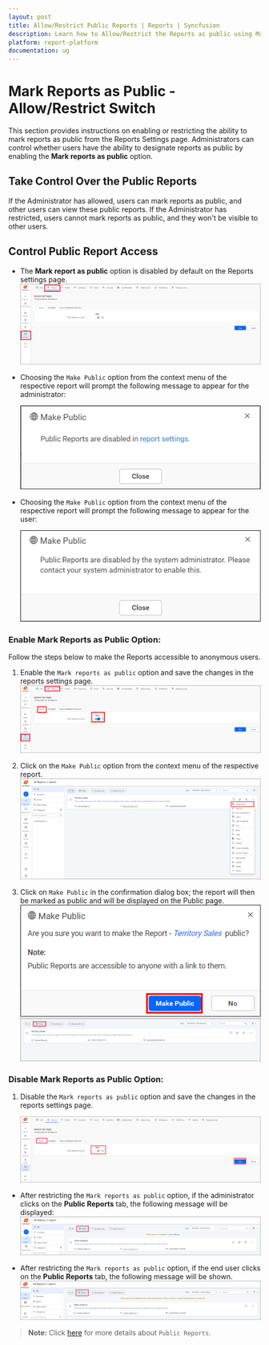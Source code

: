 ```yaml
---
layout: post
title: Allow/Restrict Public Reports | Reports | Syncfusion
description: Learn how to Allow/Restrict the Reports as public using Mark reports as public switch in reports settings page.
platform: report-platform
documentation: ug
---
```


# Mark Reports as Public - Allow/Restrict Switch

This section provides instructions on enabling or restricting the ability to mark reports as public from the Reports Settings page. Administrators can control whether users have the ability to designate reports as public by enabling the **Mark reports as public** option.

## Take Control Over the Public Reports

If the Administrator has allowed, users can mark reports as public, and other users can view these public reports. If the Administrator has restricted, users cannot mark reports as public, and they won't be visible to other users.

## Control Public Report Access

* The **Mark report as public** option is disabled by default on the Reports settings page.
    ![Click on reportsettings icon](/static/assets/on-premise/images/settings/report-settings.png)

* Choosing the `Make Public` option from the context menu of the respective report will prompt the following message to appear for the administrator:

    ![Click on makepublic icon](/static/assets/on-premise/images/settings/makepublic-admin.png)

* Choosing the `Make Public` option from the context menu of the respective report will prompt the following message to appear for the user:

    ![Click on makepublic icon](/static/assets/on-premise/images/settings/makepublic-user.png)

### Enable Mark Reports as Public Option:

Follow the steps below to make the Reports accessible to anonymous users.

1. Enable the `Mark reports as public` option and save the changes in the reports settings page.
    ![Click on report-settings-on icon](/static/assets/on-premise/images/settings/report-settings-on.png)

2. Click on the `Make Public` option from the context menu of the respective report.
    ![Click on makepublic-context icon](/static/assets/on-premise/images/settings/makepublic-context.png)

3. Click on `Make Public` in the confirmation dialog box; the report will then be marked as public and will be displayed on the Public page.
    ![Click on makepublic icon](/static/assets/on-premise/images/settings/makepublic.png)
    ![Public page](/static/assets/on-premise/images/settings/public-page.png)

### Disable Mark Reports as Public Option:

1. Disable the `Mark reports as public` option and save the changes in the reports settings page.

    ![Click on makepublic icon](/static/assets/on-premise/images/settings/disable-public-option.png)

* After restricting the `Mark reports as public` option, if the administrator clicks on the **Public Reports** tab, the following message will be displayed:
    ![Click on publicreport icon](/static/assets/on-premise/images/settings/publicreport-admin.png)

* After restricting the `Mark reports as public` option, if the end user clicks on the **Public Reports** tab, the following message will be shown.
    ![Click on publicreport icon](/static/assets/on-premise/images/settings/publicreport-user.png)

> **Note:** Click [here](./../../../designer-guide/manage-content/reports/public-report/) for more details about `Public Reports`.